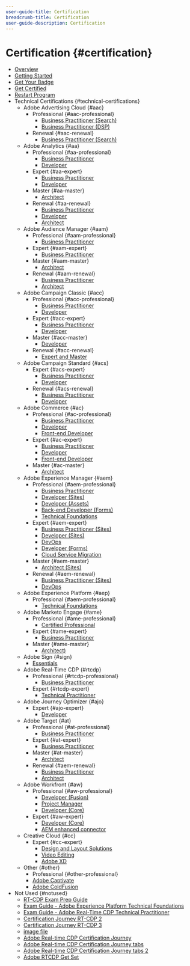 ```yaml
---
user-guide-title: Certification
breadcrumb-title: Certification
user-guide-description: Certification
---
```


# Certification {#certification}

+ [Overview](overview.md)
+ [Getting Started](getting-started.md)
+ [Get Your Badge](get-badge.md)
+ [Get Certified](get-certified.md)
+ [Restart Program](restart-program.md)
+ Technical Certifications {#technical-certifications}
  + Adobe Advertising Cloud {#aac}
    + Professional {#aac-professional}
      + [Business Practitioner (Search)](/help/aac/aac-search-p-business.md)
      + [Business Practitioner (DSP)](/help/aac/aac-dsp-p-business.md)
    + Renewal {#aac-renewal}
      + [Business Practitioner (Search)](/help/aac/aac-search-p-business-renew.md)
  + Adobe Analytics {#aa}
    + Professional {#aa-professional}
      + [Business Practitioner](/help/aa/aa-p-business.md)
      + [Developer](/help/aa/aa-p-developer.md)
    + Expert {#aa-expert}
      + [Business Practitioner](/help/aa/aa-e-business.md)
      + [Developer](/help/aa/aa-e-developer.md)
    + Master {#aa-master}
      + [Architect](/help/aa/aa-m-architect.md)
    + Renewal {#aa-renewal}
      + [Business Practitioner](/help/aa/aa-e-business-renew.md)
      + [Developer](/help/aa/aa-e-developer-renew.md)
      + [Architect](/help/aa/aa-m-architect-renew.md)
  + Adobe Audience Manager {#aam}
    + Professional {#aam-professional}
      + [Business Practitioner](/help/aam/aam-p-business.md)
    + Expert {#aam-expert}
      + [Business Practitioner](/help/aam/aam-e-business.md)
    + Master {#aam-master}
      + [Architect](/help/aam/aam-m-architect.md)
    + Renewal {#aam-renewal}
      + [Business Practitioner](/help/aam/aam-e-business-renew.md)
      + [Architect](/help/aam/aam-m-architect-renew.md)
  + Adobe Campaign Classic {#acc}
    + Professional {#acc-professional}
      + [Business Practitioner](/help/acc/acc-p-business.md)
      + [Developer](/help/acc/acc-p-developer.md)
    + Expert {#acc-expert}
      + [Business Practitioner](/help/acc/acc-e-business.md)
      + [Developer](/help/acc/acc-e-developer.md)
    + Master {#acc-master}
      + [Developer](/help/acc/acc-m-developer.md)
    + Renewal {#acc-renewal}
      + [Expert and Master](/help/acc/acc-renew.md)
  + Adobe Campaign Standard {#acs}
    + Expert {#acs-expert}
      + [Business Practitioner](/help/acs/acs-e-business.md)
      + [Developer](/help/acs/acs-e-developer.md)
    + Renewal {#acs-renewal}
      + [Business Practitioner](/help/acs/acs-e-business-renew.md)
      + [Developer](/help/acs/acs-e-developer-renew.md)
  + Adobe Commerce {#ac}
    + Professional {#ac-professional}
      + [Business Practitioner](/help/ac/ac-p-business.md)
      + [Developer](/help/ac/ac-p-developer.md)
      + [Front-end Developer](/help/ac/ac-p-fedeveloper.md)
    + Expert {#ac-expert}
      + [Business Practitioner](/help/ac/ac-e-business.md)
      + [Developer](/help/ac/ac-e-developer.md)
      + [Front-end Developer](/help/ac/ac-e-fedeveloper.md)
    + Master {#ac-master}
      + [Architect](/help/ac/ac-m-architect.md)
  + Adobe Experience Manager {#aem}
    + Professional {#aem-professional}
      + [Business Practitioner](/help/aem/aem-p-business.md)
      + [Developer (Sites)](/help/aem/aem-sites-p-developer.md)
      + [Developer (Assets)](/help/aem/aem-assets-p-developer.md)
      + [Back-end Developer (Forms)](/help/aem/aem-forms-p-bedeveloper.md)
      + [Technical Foundations](/help/aem/aem-p-foundations.md)
    + Expert {#aem-expert}
      + [Business Practitioner (Sites)](/help/aem/aem-sites-e-business.md)
      + [Developer (Sites)](/help/aem/aem-sites-e-developer.md)
      + [DevOps](/help/aem/aem-devops-e-engineer.md)
      + [Developer (Forms)](/help/aem/aem-forms-e-developer.md)
      + [Cloud Service Migration](/help/aem/aem-cs-e-migration.md)
    + Master {#aem-master}
      + [Architect (Sites)](/help/aem/aem-sites-m-archtiect.md)
    + Renewal {#aem-renewal}
      + [Business Practitioner (Sites)](/help/aem/aem-sites-e-business-renew.md)
      + [DevOps](/help/aem/aem-devops-e-engineer-renew.md)
  + Adobe Experience Platform {#aep}
    + Professional {#aem-professional}
      + [Technical Foundations](/help/aep/aep-p-foundations.md)
  + Adobe Marketo Engage {#ame}
    + Professional {#ame-professional}
      + [Certified Professional](/help/ame/ame-p.md)
    + Expert {#ame-expert}
      + [Business Practitioner](/help/ame/ame-e-business.md)
    + Master {#ame-master}
      + [Architect)](/help/ame/ame-m-architect.md)
  + Adobe Sign {#sign}
    + [Essentials](/help/sign/sign-essentials.md)
  + Adobe Real-Time CDP {#rtcdp}
    + Professional {#rtcdp-professional}
      + [Business Practitioner](/help/rtcdp/rtcdp-p-business.md)
    + Expert {#rtcdp-expert}
      + [Technical Practitioner](/help/rtcdp/rtcdp-e-technical.md)
  + Adobe Journey Optimizer {#ajo}
    + Expert {#ajo-expert}
      + [Developer](/help/ajo/ajo-e-developer.md)
  + Adobe Target {#at}
    + Professional {#at-professional}
      + [Business Practitioner](/help/at/at-p-business.md)
    + Expert {#at-expert}
      + [Business Practitioner](/help/at/at-e-business.md)
    + Master {#at-master}
      + [Architect](/help/at/at-m-architect.md)
    + Renewal {#aem-renewal}
      + [Business Practitioner](/help/at/at-e-business-renew.md)
      + [Architect](/help/at/at-m-architect-renew.md)
  + Adobe Workfront {#aw}
    + Professional {#aw-professional}
      + [Developer (Fusion)](/help/aw/aw-fusion-p-developer.md)
      + [Project Manager](/help/aw/aw-p-project-manager.md)
      + [Developer (Core)](/help/aw/aw-core-p-developer.md)
    + Expert {#aw-expert}
      + [Developer (Core)](/help/aw/aw-core-e-developer.md)
      + [AEM enhanced connector](/help/aw/aw-aem-e-connector.md)
  + Creative Cloud {#cc}
    + Expert {#cc-expert}
      + [Design and Layout Solutions](/help/cc/cc-e-design-layout.md)
      + [Video Editing](/help/cc/cc-e-video-editing.md)
      + [Adobe XD](/help/cc/cc-e-adobe-xd.md)
  + Other {#other}
    + Professional {#other-professional}
    + [Adobe Captivate](/help/other/other-p-captivate.md)
    + [Adobe ColdFusion](/help/other/other-p-coldfusion.md)
+ Not Used {#notused}
  + [RT-CDP Exam Prep Guide](/help/data-insights-analytics/rt-cdp/exam-prep-guide-rt-cdp-exam.md)
  + [Exam Guide - Adobe Experience Platform Technical Foundations](/help/data-insights-analytics/rt-cdp/exam-guide-ad0-e600.md)
  + [Exam Guide - Adobe Real-Time CDP Technical Practitioner](/help/data-insights-analytics/rt-cdp/exam-guide-ad7-e601.md)
  + [Certification Journey RT-CDP 2](data-insights-analytics/rt-cdp/old-builds/journey-rt-cdp-2.md)
  + [Certification Journey RT-CDP 3](data-insights-analytics/rt-cdp/old-builds/journey-rt-cdp-3.md)
  + [image file](images.md)
  + [Adobe Real-time CDP Certification Journey](/help/data-insights-analytics/rt-cdp/journey-rt-cdp.md)
  + [Adobe Real-time CDP Certification Journey tabs](/help/data-insights-analytics/rt-cdp/journey-rt-cdp-tabs.md)
  + [Adobe Real-time CDP Certification Journey tabs 2](/help/data-insights-analytics/rt-cdp/journey-rt-cdp-tabs-2.md)
  + [Adobe RTCDP Get Set](/help/data-insights-analytics/rt-cdp/get-set-rt-cdp.md)
